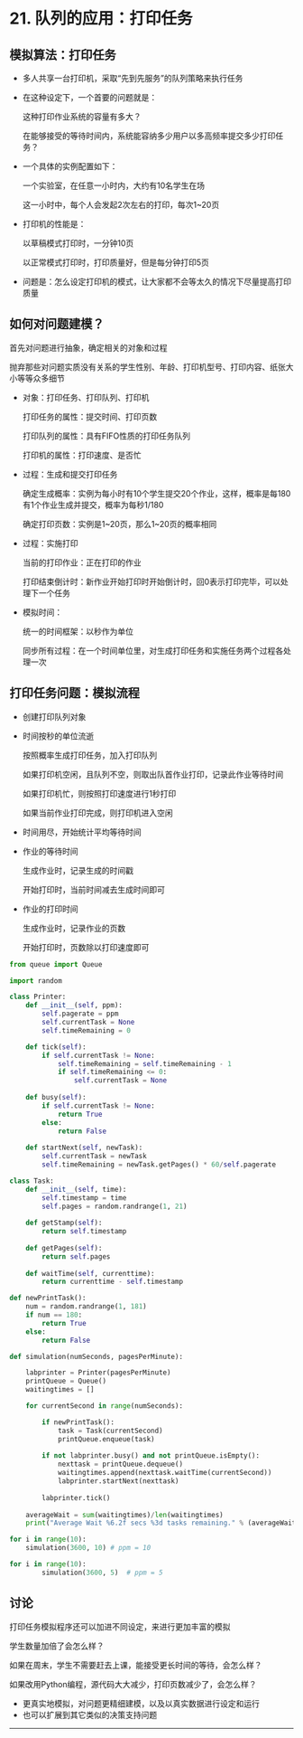 # 21. 队列的应用：打印任务

## 模拟算法：打印任务

- 多人共享一台打印机，采取“先到先服务”的队列策略来执行任务
- 在这种设定下，一个首要的问题就是：

    这种打印作业系统的容量有多大？

    在能够接受的等待时间内，系统能容纳多少用户以多高频率提交多少打印任务？

- 一个具体的实例配置如下：

    一个实验室，在任意一小时内，大约有10名学生在场

    这一小时中，每个人会发起2次左右的打印，每次1~20页

- 打印机的性能是：

    以草稿模式打印时，一分钟10页

    以正常模式打印时，打印质量好，但是每分钟打印5页

- 问题是：怎么设定打印机的模式，让大家都不会等太久的情况下尽量提高打印质量

## 如何对问题建模？

首先对问题进行抽象，确定相关的对象和过程

抛弃那些对问题实质没有关系的学生性别、年龄、打印机型号、打印内容、纸张大小等等众多细节

- 对象：打印任务、打印队列、打印机

    打印任务的属性：提交时间、打印页数

    打印队列的属性：具有FIFO性质的打印任务队列

    打印机的属性：打印速度、是否忙

- 过程：生成和提交打印任务

    确定生成概率：实例为每小时有10个学生提交20个作业，这样，概率是每180有1个作业生成并提交，概率为每秒1/180

    确定打印页数：实例是1~20页，那么1~20页的概率相同

- 过程：实施打印

    当前的打印作业：正在打印的作业

    打印结束倒计时：新作业开始打印时开始倒计时，回0表示打印完毕，可以处理下一个任务

- 模拟时间：

    统一的时间框架：以秒作为单位

    同步所有过程：在一个时间单位里，对生成打印任务和实施任务两个过程各处理一次

## 打印任务问题：模拟流程

- 创建打印队列对象
- 时间按秒的单位流逝

    按照概率生成打印任务，加入打印队列

    如果打印机空闲，且队列不空，则取出队首作业打印，记录此作业等待时间

    如果打印机忙，则按照打印速度进行1秒打印

    如果当前作业打印完成，则打印机进入空闲

- 时间用尽，开始统计平均等待时间
- 作业的等待时间

    生成作业时，记录生成的时间戳

    开始打印时，当前时间减去生成时间即可

- 作业的打印时间

    生成作业时，记录作业的页数

    开始打印时，页数除以打印速度即可

```python
from queue import Queue

import random

class Printer:
    def __init__(self, ppm):
        self.pagerate = ppm
        self.currentTask = None
        self.timeRemaining = 0

    def tick(self):
        if self.currentTask != None:
            self.timeRemaining = self.timeRemaining - 1
            if self.timeRemaining <= 0:
                self.currentTask = None
    
    def busy(self):
        if self.currentTask != None:
            return True
        else:
            return False
    
    def startNext(self, newTask):
        self.currentTask = newTask
        self.timeRemaining = newTask.getPages() * 60/self.pagerate

class Task:
    def __init__(self, time):
        self.timestamp = time
        self.pages = random.randrange(1, 21)
    
    def getStamp(self):
        return self.timestamp
    
    def getPages(self):
        return self.pages
    
    def waitTime(self, currenttime):
        return currenttime - self.timestamp

def newPrintTask():
    num = random.randrange(1, 181)
    if num == 180:
        return True
    else:
        return False

def simulation(numSeconds, pagesPerMinute):

    labprinter = Printer(pagesPerMinute)
    printQueue = Queue()
    waitingtimes = []

    for currentSecond in range(numSeconds):

        if newPrintTask():
            task = Task(currentSecond)
            printQueue.enqueue(task)
        
        if not labprinter.busy() and not printQueue.isEmpty():
            nexttask = printQueue.dequeue()
            waitingtimes.append(nexttask.waitTime(currentSecond))
            labprinter.startNext(nexttask)
        
        labprinter.tick()
    
    averageWait = sum(waitingtimes)/len(waitingtimes)
    print("Average Wait %6.2f secs %3d tasks remaining." % (averageWait, printQueue.size()))

for i in range(10):
    simulation(3600, 10) # ppm = 10

for i in range(10):
		simulation(3600, 5)  # ppm = 5 
```

## 讨论

打印任务模拟程序还可以加进不同设定，来进行更加丰富的模拟

学生数量加倍了会怎么样？

如果在周末，学生不需要赶去上课，能接受更长时间的等待，会怎么样？

如果改用Python编程，源代码大大减少，打印页数减少了，会怎么样？

- 更真实地模拟，对问题更精细建模，以及以真实数据进行设定和运行
- 也可以扩展到其它类似的决策支持问题

---